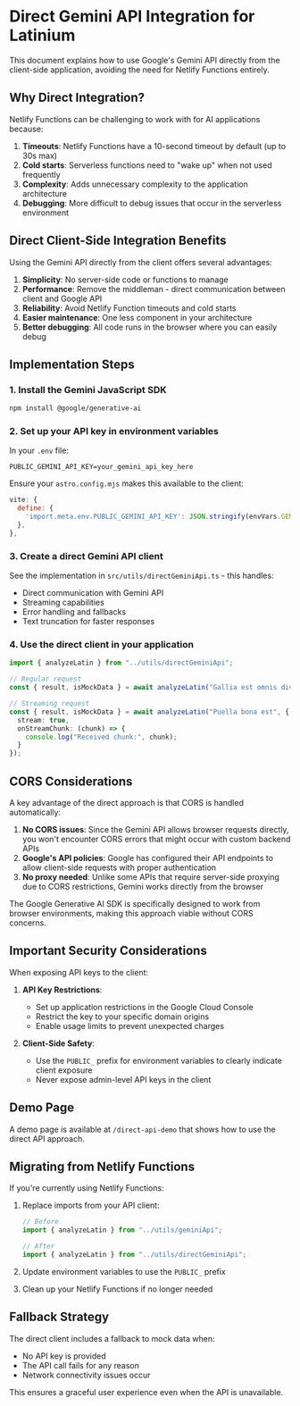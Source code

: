 # Direct Gemini API Integration for Latinium

This document explains how to use Google's Gemini API directly from the client-side application, avoiding the need for Netlify Functions entirely.

## Why Direct Integration?

Netlify Functions can be challenging to work with for AI applications because:

1. **Timeouts**: Netlify Functions have a 10-second timeout by default (up to 30s max)
2. **Cold starts**: Serverless functions need to "wake up" when not used frequently
3. **Complexity**: Adds unnecessary complexity to the application architecture
4. **Debugging**: More difficult to debug issues that occur in the serverless environment

## Direct Client-Side Integration Benefits

Using the Gemini API directly from the client offers several advantages:

1. **Simplicity**: No server-side code or functions to manage
2. **Performance**: Remove the middleman - direct communication between client and Google API
3. **Reliability**: Avoid Netlify Function timeouts and cold starts
4. **Easier maintenance**: One less component in your architecture
5. **Better debugging**: All code runs in the browser where you can easily debug

## Implementation Steps

### 1. Install the Gemini JavaScript SDK

```bash
npm install @google/generative-ai
```

### 2. Set up your API key in environment variables

In your `.env` file:
```
PUBLIC_GEMINI_API_KEY=your_gemini_api_key_here
```

Ensure your `astro.config.mjs` makes this available to the client:
```javascript
vite: {
  define: {
    'import.meta.env.PUBLIC_GEMINI_API_KEY': JSON.stringify(envVars.GEMINI_API_KEY || ''),
  },
},
```

### 3. Create a direct Gemini API client

See the implementation in `src/utils/directGeminiApi.ts` - this handles:
- Direct communication with Gemini API
- Streaming capabilities
- Error handling and fallbacks
- Text truncation for faster responses

### 4. Use the direct client in your application

```typescript
import { analyzeLatin } from "../utils/directGeminiApi";

// Regular request
const { result, isMockData } = await analyzeLatin("Gallia est omnis divisa in partes tres.");

// Streaming request
const { result, isMockData } = await analyzeLatin("Puella bona est", {
  stream: true,
  onStreamChunk: (chunk) => {
    console.log("Received chunk:", chunk);
  }
});
```

## CORS Considerations

A key advantage of the direct approach is that CORS is handled automatically:

1. **No CORS issues**: Since the Gemini API allows browser requests directly, you won't encounter CORS errors that might occur with custom backend APIs
2. **Google's API policies**: Google has configured their API endpoints to allow client-side requests with proper authentication
3. **No proxy needed**: Unlike some APIs that require server-side proxying due to CORS restrictions, Gemini works directly from the browser

The Google Generative AI SDK is specifically designed to work from browser environments, making this approach viable without CORS concerns.

## Important Security Considerations

When exposing API keys to the client:

1. **API Key Restrictions**: 
   - Set up application restrictions in the Google Cloud Console
   - Restrict the key to your specific domain origins
   - Enable usage limits to prevent unexpected charges

2. **Client-Side Safety**:
   - Use the `PUBLIC_` prefix for environment variables to clearly indicate client exposure
   - Never expose admin-level API keys in the client

## Demo Page

A demo page is available at `/direct-api-demo` that shows how to use the direct API approach.

## Migrating from Netlify Functions

If you're currently using Netlify Functions:

1. Replace imports from your API client:
   ```typescript
   // Before
   import { analyzeLatin } from "../utils/geminiApi";
   
   // After
   import { analyzeLatin } from "../utils/directGeminiApi";
   ```

2. Update environment variables to use the `PUBLIC_` prefix
3. Clean up your Netlify Functions if no longer needed

## Fallback Strategy

The direct client includes a fallback to mock data when:
- No API key is provided
- The API call fails for any reason
- Network connectivity issues occur

This ensures a graceful user experience even when the API is unavailable. 